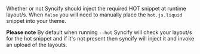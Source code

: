 Whether or not Syncify should inject the required HOT snippet at runtime layout/s. When `false` you will need to manually place the `hot.js.liquid` snippet into your theme.

**Please note** By default when running `--hot` Syncify will check your layout/s for the hot snippet and if it's not present then syncify will inject it and invoke an upload of the layouts.